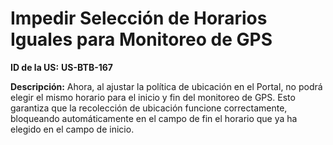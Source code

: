 # Impedir Selección de Horarios Iguales para Monitoreo de GPS

**ID de la US:** **US-BTB-167**

**Descripción:** Ahora, al ajustar la política de ubicación en el Portal, no podrá elegir el mismo horario para el inicio y fin del monitoreo de GPS. Esto garantiza que la recolección de ubicación funcione correctamente, bloqueando automáticamente en el campo de fin el horario que ya ha elegido en el campo de inicio.